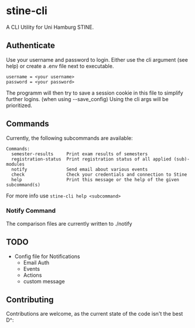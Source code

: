 # stine-cli
A CLI Utility for Uni Hamburg STINE.

## Authenticate
Use your username and password to login. Either use the cli argument (see help) or create a .env file next to executable.
``` 
username = <your username>
password = <your password>
```
The programm will then try to save a session cookie in this file to simplify further logins. (when using --save_config)
Using the cli args will be prioritized.

## Commands
Currently, the following subcommands are available:
```
Commands:
  semester-results     Print exam results of semesters
  registration-status  Print registration status of all applied (sub)-modules
  notify               Send email about various events
  check                Check your credentials and connection to Stine
  help                 Print this message or the help of the given subcommand(s)
```
For more info use `stine-cli help <subcommand>`

### Notify Command
The comparison files are currently written to ./notify

## TODO
- Config file for Notifications
  - Email Auth
  - Events
  - Actions
  - custom message


## Contributing
Contributions are welcome, as the current state of the code isn't the best D^: